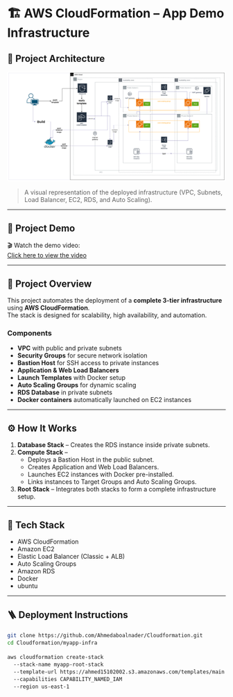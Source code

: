 # 🏗️ AWS CloudFormation – App Demo Infrastructure

## 📸 Project Architecture
![Architecture Diagram](myapp-infra/images/image.png)
> A visual representation of the deployed infrastructure (VPC, Subnets, Load Balancer, EC2, RDS, and Auto Scaling).

---

## 🎥 Project Demo
🎬 Watch the demo video:  
[Click here to view the video](myapp-infra/videos/video.mp4)

---

## 🚀 Project Overview
This project automates the deployment of a **complete 3-tier infrastructure** using **AWS CloudFormation**.  
The stack is designed for scalability, high availability, and automation.

### Components
- **VPC** with public and private subnets  
- **Security Groups** for secure network isolation  
- **Bastion Host** for SSH access to private instances  
- **Application & Web Load Balancers**  
- **Launch Templates** with Docker setup  
- **Auto Scaling Groups** for dynamic scaling  
- **RDS Database** in private subnets  
- **Docker containers** automatically launched on EC2 instances  

---

## ⚙️ How It Works
1. **Database Stack** – Creates the RDS instance inside private subnets.  
2. **Compute Stack** –  
   - Deploys a Bastion Host in the public subnet.  
   - Creates Application and Web Load Balancers.  
   - Launches EC2 instances with Docker pre-installed.  
   - Links instances to Target Groups and Auto Scaling Groups.  
3. **Root Stack** – Integrates both stacks to form a complete infrastructure setup.

---

## 🧩 Tech Stack
- AWS CloudFormation  
- Amazon EC2  
- Elastic Load Balancer (Classic + ALB)  
- Auto Scaling Groups  
- Amazon RDS  
- Docker  
- ubuntu  

---

## 🪜 Deployment Instructions
```bash
git clone https://github.com/Ahmedaboalnader/Cloudformation.git
cd Cloudformation/myapp-infra

aws cloudformation create-stack  
  --stack-name myapp-root-stack 
  --template-url https://ahmed15102002.s3.amazonaws.com/templates/main.yaml 
  --capabilities CAPABILITY_NAMED_IAM  
  --region us-east-1
